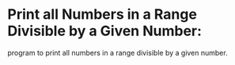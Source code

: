 # Print all Numbers in a Range Divisible by a Given Number:
program to print all numbers in a range divisible by a given number.

